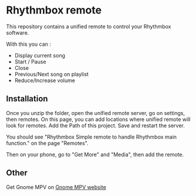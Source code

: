 # Rhythmbox remote
This repository contains a unified remote to control your Rhythmbox software.

With this you can :

- Display current song
- Start / Pause
- Close
- Previous/Next song on playlist
- Reduce/Increase volume


## Installation

Once you unzip the folder, open the unified remote server, go on settings, then remotes.
On this page, you can add locations where unified remote will look for remotes. Add the Path of this project. Save and restart the server.

You should see "Rhythmbox
Simple remote to handle Rhythmbox main function." on the page "Remotes".

Then on your phone, go to "Get More" and "Media", then add the remote.


## Other

Get Gnome MPV on [Gnome MPV website](https://gnome-mpv.github.io)
